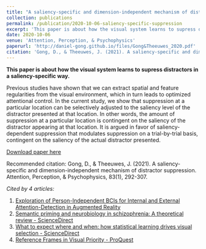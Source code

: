 ```yaml
---
title: "A saliency-specific and dimension-independent mechanism of distractor suppression"
collection: publications
permalink: /publication/2020-10-06-saliency-specific-suppression
excerpt: 'This paper is about how the visual system learns to supress distractors in a saliency-specific way.'
date: 2020-10-06
venue: 'Attention, Perception, & Psychophysics'
paperurl: 'http://daniel-gong.github.io/files/Gong&Theeuwes_2020.pdf'
citation: 'Gong, D., & Theeuwes, J. (2021). A saliency-specific and dimension-independent mechanism of distractor suppression. Attention, Perception, & Psychophysics, 83(1), 292-307.'
---
```

**This paper is about how the visual system learns to supress distractors in a saliency-specific way.**

Previous studies have shown that we can extract spatial and feature regularities from the visual environment, which in turn leads to optimized attentional control. In the current study, we show that suppression at a particular location can be selectively adjusted to the saliency level of the distractor presented at that location. In other words, the amount of suppression at a particular location is contingent on the saliency of the distractor appearing at that location. It is argued in favor of saliency-dependent suppression that modulates suppression on a trial-by-trial basis, contingent on the saliency of the actual distractor presented.

[Download paper here](http://daniel-gong.github.io/files/Gong&Theeuwes_2020.pdf)

Recommended citation: Gong, D., & Theeuwes, J. (2021). A saliency-specific and dimension-independent mechanism of distractor suppression. Attention, Perception, & Psychophysics, 83(1), 292-307.

*Cited by 4 articles:*

1. [Exploration of Person-Independent BCIs for Internal and External Attention-Detection in Augmented Reality](https://dl.acm.org/doi/10.1145/3463507)
2. [Semantic priming and neurobiology in schizophrenia: A theoretical review - ScienceDirect](https://www.sciencedirect.com/science/article/pii/S0028393221003110)
3. [What to expect where and when: how statistical learning drives visual selection - ScienceDirect](https://www.sciencedirect.com/science/article/pii/S1364661322001322?casa_token=5W-nN3ycOAEAAAAA:Q8TQ5tJLyeI7-cOrN7lP2ZbjvYhMeU86wBCwp4k-8GqBqZx5txnWy-psBfVKUjyTln_vbi14VzA)
4. [Reference Frames in Visual Priority - ProQuest](https://www.proquest.com/docview/2717663429?pq-origsite=gscholar&fromopenview=true)
